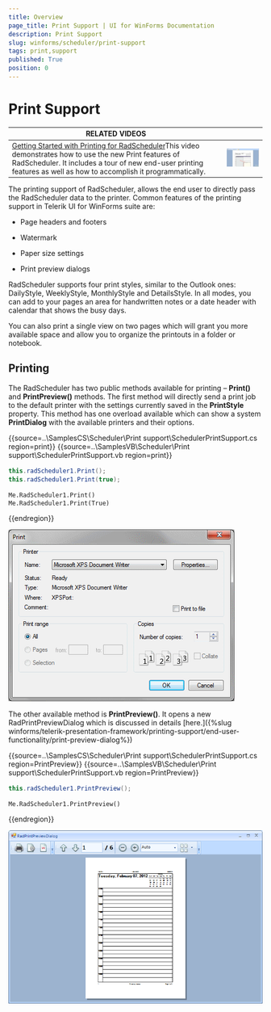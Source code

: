 ```yaml
---
title: Overview
page_title: Print Support | UI for WinForms Documentation
description: Print Support
slug: winforms/scheduler/print-support
tags: print,support
published: True
position: 0
---
```


# Print Support

| RELATED VIDEOS |  |
| ------ | ------ |
|[Getting Started with Printing for RadScheduler](http://tv.telerik.com/watch/winforms/getting-started-with-printing-for-radscheduler)This video demonstrates how to use the new Print features of RadScheduler. It includes a tour of new end-user printing features as well as how to accomplish it programmatically.|![scheduler-print-support 003](images/scheduler-print-support003.png)|

The printing support of RadScheduler, allows the end user to directly pass the RadScheduler data to the printer. Common features of the printing support in Telerik UI for WinForms suite are:

* Page headers and footers

* Watermark

* Paper size settings

* Print preview dialogs

RadScheduler supports four print styles, similar to the Outlook ones: DailyStyle, WeeklyStyle, MonthlyStyle and DetailsStyle. In all modes, you can add to your pages an area for handwritten notes or a date header with calendar that shows the busy days.
      

You can also print a single view on two pages which will grant you more available space and allow you to organize the printouts in a folder or notebook.
      

## Printing

The RadScheduler has two public methods available for printing – __Print()__ and __PrintPreview()__ methods. The first method will directly send a print job to the default printer with the settings currently saved in the __PrintStyle__  property. This method has one overload available which can show a system __PrintDialog__ with the available printers and their options.

{{source=..\SamplesCS\Scheduler\Print support\SchedulerPrintSupport.cs region=print}} 
{{source=..\SamplesVB\Scheduler\Print support\SchedulerPrintSupport.vb region=print}} 

````C#
this.radScheduler1.Print();
this.radScheduler1.Print(true);

````
````VB.NET
Me.RadScheduler1.Print()
Me.RadScheduler1.Print(True)

````

{{endregion}} 


![scheduler-print-support 001](images/scheduler-print-support001.png)

The other available method is __PrintPreview()__. It opens a new RadPrintPreviewDialog which is discussed in details [here.]({%slug winforms/telerik-presentation-framework/printing-support/end-user-functionality/print-preview-dialog%})

{{source=..\SamplesCS\Scheduler\Print support\SchedulerPrintSupport.cs region=PrintPreview}} 
{{source=..\SamplesVB\Scheduler\Print support\SchedulerPrintSupport.vb region=PrintPreview}} 

````C#
this.radScheduler1.PrintPreview();

````
````VB.NET
Me.RadScheduler1.PrintPreview()

````

{{endregion}} 

![scheduler-print-support 002](images/scheduler-print-support002.png)
